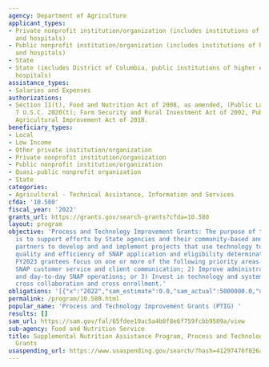 ```yaml
---
agency: Department of Agriculture
applicant_types:
- Private nonprofit institution/organization (includes institutions of higher education
  and hospitals)
- Public nonprofit institution/organization (includes institutions of higher education
  and hospitals)
- State
- State (includes District of Columbia, public institutions of higher education and
  hospitals)
assistance_types:
- Salaries and Expenses
authorizations:
- Section 11(t), Food and Nutrition Act of 2008, as amended, (Public Law 116-94),
  7 U.S.C. 2020(t); Farm Security and Rural Investment Act of 2002, Public Law 107-171;
  Agricultural Improvement Act of 2018.
beneficiary_types:
- Local
- Low Income
- Other private institution/organization
- Private nonprofit institution/organization
- Public nonprofit institution/organization
- Quasi-public nonprofit organization
- State
categories:
- Agricultural - Technical Assistance, Information and Services
cfda: '10.580'
fiscal_year: '2022'
grants_url: https://grants.gov/search-grants?cfda=10.580
layout: program
objective: 'Process and Technology Improvement Grants: The purpose of these grants
  is to support efforts by State agencies and their community-based and faith-based
  partners to develop and and implement projects that use technology to improve the
  quality and efficiency of SNAP application and eligibility determination systems.
  FY2023 grantees focus on one or more of the following priority areas: 1) Modernize
  SNAP customer service and client communication; 2) Improve administrative infrastructure
  and day-to-day SNAP operations; or 3) Invest in technology and systems to encourage
  cross collaboration and cross enrollment.'
obligations: '[{"x":"2022","sam_estimate":0.0,"sam_actual":5000000.0,"usa_spending_actual":4762798.3},{"x":"2023","sam_estimate":5000000.0,"sam_actual":0.0,"usa_spending_actual":7653352.18},{"x":"2024","sam_estimate":0.0,"sam_actual":0.0,"usa_spending_actual":0.0}]'
permalink: /program/10.580.html
popular_name: 'Process and Technology Improvement Grants (PTIG) '
results: []
sam_url: https://sam.gov/fal/65fdee10ac5a4b0f8e6f759fcbb9509a/view
sub-agency: Food and Nutrition Service
title: Supplemental Nutrition Assistance Program, Process and Technology Improvement
  Grants
usaspending_url: https://www.usaspending.gov/search/?hash=41297476f826af0486b478e288fb05f8
---
```

